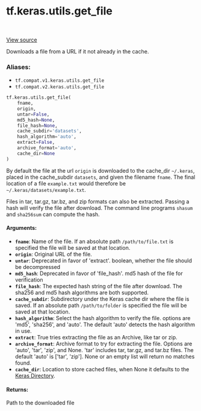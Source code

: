 <div itemscope itemtype="http://developers.google.com/ReferenceObject">
<meta itemprop="name" content="tf.keras.utils.get_file" />
<meta itemprop="path" content="Stable" />
</div>

# tf.keras.utils.get_file

<!-- Insert buttons -->

<table class="tfo-notebook-buttons tfo-api" align="left">
</table>

<a target="_blank" href="/code/stable/tensorflow/python/keras/utils/data_utils.py">View source</a>



<!-- Start diff -->
Downloads a file from a URL if it not already in the cache.

### Aliases:

* `tf.compat.v1.keras.utils.get_file`
* `tf.compat.v2.keras.utils.get_file`


``` python
tf.keras.utils.get_file(
    fname,
    origin,
    untar=False,
    md5_hash=None,
    file_hash=None,
    cache_subdir='datasets',
    hash_algorithm='auto',
    extract=False,
    archive_format='auto',
    cache_dir=None
)
```



<!-- Placeholder for "Used in" -->

By default the file at the url `origin` is downloaded to the
cache_dir `~/.keras`, placed in the cache_subdir `datasets`,
and given the filename `fname`. The final location of a file
`example.txt` would therefore be `~/.keras/datasets/example.txt`.

Files in tar, tar.gz, tar.bz, and zip formats can also be extracted.
Passing a hash will verify the file after download. The command line
programs `shasum` and `sha256sum` can compute the hash.

#### Arguments:


* <b>`fname`</b>: Name of the file. If an absolute path `/path/to/file.txt` is
    specified the file will be saved at that location.
* <b>`origin`</b>: Original URL of the file.
* <b>`untar`</b>: Deprecated in favor of 'extract'.
    boolean, whether the file should be decompressed
* <b>`md5_hash`</b>: Deprecated in favor of 'file_hash'.
    md5 hash of the file for verification
* <b>`file_hash`</b>: The expected hash string of the file after download.
    The sha256 and md5 hash algorithms are both supported.
* <b>`cache_subdir`</b>: Subdirectory under the Keras cache dir where the file is
    saved. If an absolute path `/path/to/folder` is
    specified the file will be saved at that location.
* <b>`hash_algorithm`</b>: Select the hash algorithm to verify the file.
    options are 'md5', 'sha256', and 'auto'.
    The default 'auto' detects the hash algorithm in use.
* <b>`extract`</b>: True tries extracting the file as an Archive, like tar or zip.
* <b>`archive_format`</b>: Archive format to try for extracting the file.
    Options are 'auto', 'tar', 'zip', and None.
    'tar' includes tar, tar.gz, and tar.bz files.
    The default 'auto' is ['tar', 'zip'].
    None or an empty list will return no matches found.
* <b>`cache_dir`</b>: Location to store cached files, when None it
    defaults to the [Keras
      Directory](/faq/#where-is-the-keras-configuration-filed-stored).


#### Returns:

Path to the downloaded file
